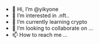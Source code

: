 - 👋 Hi, I’m @yikyone
- 👀 I’m interested in .nft..
- 🌱 I’m currently learning crypto
- 💞️ I’m looking to collaborate on ...
- 📫 How to reach me ...

<!---
yikyone/yikyone is a ✨ special ✨ repository because its `README.md` (this file) appears on your GitHub profile.
You can click the Preview link to take a look at your changes.
--->
